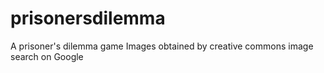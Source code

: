 # prisonersdilemma
A prisoner's dilemma game
Images obtained by creative commons image search on Google

